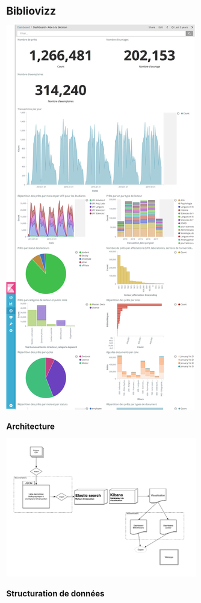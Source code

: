 # Bibliovizz
![Schema](https://raw.githubusercontent.com/taclab/bibliovizz/master/docs/images/dashboard-audit.jpg)

## Architecture

![Schema](https://raw.githubusercontent.com/taclab/bibliovizz/master/docs/images/schema.jpg)


## Structuration de données

